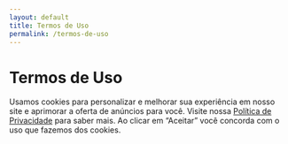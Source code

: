 ```yaml
---
layout: default
title: Termos de Uso
permalink: /termos-de-uso
---
```


# Termos de Uso

Usamos cookies para personalizar e melhorar sua experiência em nosso site e aprimorar a oferta de anúncios para você. Visite nossa <a href="/politica-privacidade">Política de Privacidade</a> para saber mais. Ao clicar em “Aceitar” você concorda com o uso que fazemos dos cookies.
